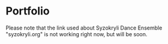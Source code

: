 # Portfolio

Please note that the link used about Syzokryli Dance Ensemble "syzokryli.org" is not working right now, but will be soon.
